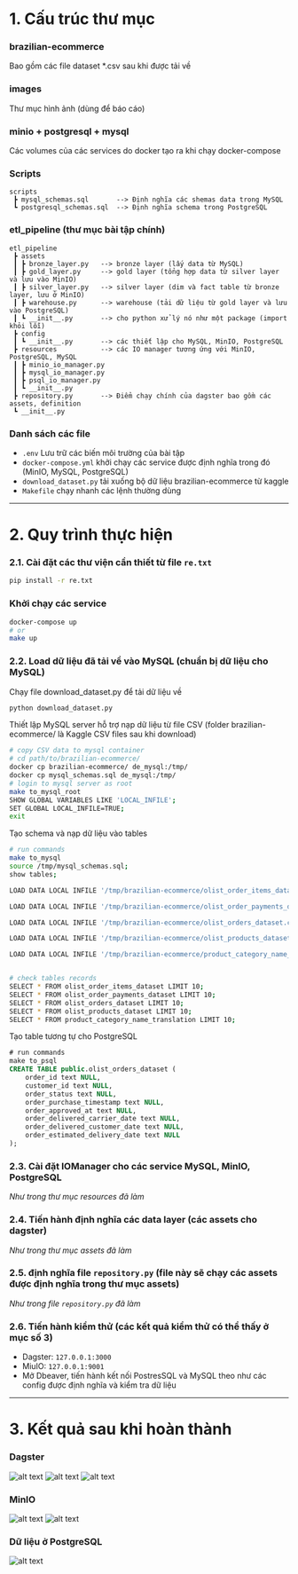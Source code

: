 # 1. Cấu trúc thư mục
### brazilian-ecommerce
Bao gồm các file dataset *.csv sau khi được tải về

### images
Thư mục hình ảnh (dùng để báo cáo)

### minio + postgresql + mysql
Các volumes của các services do docker tạo ra khi chạy docker-compose

### Scripts
```
scripts
 ┣ mysql_schemas.sql       --> Định nghĩa các shemas data trong MySQL
 ┗ postgresql_schemas.sql  --> Định nghĩa schema trong PostgreSQL
```



### etl_pipeline (thư mục bài tập chính)
```
etl_pipeline
 ┣ assets
 ┃ ┣ bronze_layer.py   --> bronze layer (lấy data từ MySQL)
 ┃ ┣ gold_layer.py     --> gold layer (tổng hợp data từ silver layer và lưu vào MinIO)
 ┃ ┣ silver_layer.py   --> silver layer (dim và fact table từ bronze layer, lưu ở MinIO)
 ┃ ┣ warehouse.py      --> warehouse (tải dữ liệu từ gold layer và lưu vào PostgreSQL)
 ┃ ┗ __init__.py       --> cho python xử lý nó như một package (import khỏi lỗi)
 ┣ config
 ┃ ┗ __init__.py       --> các thiết lập cho MySQL, MinIO, PostgreSQL
 ┣ resources           --> các IO manager tương ứng với MinIO, PostgreSQL, MySQL
 ┃ ┣ minio_io_manager.py       
 ┃ ┣ mysql_io_manager.py
 ┃ ┣ psql_io_manager.py
 ┃ ┗ __init__.py
 ┣ repository.py       --> Điểm chạy chính của dagster bao gồm các assets, definition
 ┗ __init__.py
```

### Danh sách các file
- `.env` Lưu trữ các biến môi trường của bài tập
- `docker-compose.yml` khởi chạy các service được định nghĩa trong đó (MinIO, MySQL, PostgreSQL)
- `download_dataset.py` tải xuống bộ dữ liệu brazilian-ecommerce từ kaggle
- `Makefile` chạy nhanh các lệnh thường dùng

---

# 2. Quy trình thực hiện
### 2.1. Cài đặt các thư viện cần thiết từ file `re.txt`
```bash
pip install -r re.txt
```

### Khởi chạy các service
```bash
docker-compose up
# or
make up
```

### 2.2. Load dữ liệu đã tải về vào MySQL (chuẩn bị dữ liệu cho MySQL)
Chạy file download_dataset.py để tải dữ liệu về
```bash
python download_dataset.py
```

Thiết lập MySQL server hỗ trợ nạp dữ liệu từ file CSV (folder brazilian-ecommerce/ là Kaggle CSV files sau khi download)
```bash
# copy CSV data to mysql container
# cd path/to/brazilian-ecommerce/
docker cp brazilian-ecommerce/ de_mysql:/tmp/
docker cp mysql_schemas.sql de_mysql:/tmp/
# login to mysql server as root
make to_mysql_root
SHOW GLOBAL VARIABLES LIKE 'LOCAL_INFILE';
SET GLOBAL LOCAL_INFILE=TRUE;
exit
```
Tạo schema và nạp dữ liệu vào tables
```bash
# run commands
make to_mysql
source /tmp/mysql_schemas.sql;
show tables;

LOAD DATA LOCAL INFILE '/tmp/brazilian-ecommerce/olist_order_items_dataset.csv' INTO TABLE olist_order_items_dataset FIELDS TERMINATED BY ',' LINES TERMINATED BY '\n' IGNORE 1 ROWS;

LOAD DATA LOCAL INFILE '/tmp/brazilian-ecommerce/olist_order_payments_dataset.csv' INTO TABLE olist_order_payments_dataset FIELDS TERMINATED BY ',' LINES TERMINATED BY '\n' IGNORE 1 ROWS;

LOAD DATA LOCAL INFILE '/tmp/brazilian-ecommerce/olist_orders_dataset.csv' INTO TABLE olist_orders_dataset FIELDS TERMINATED BY ',' LINES TERMINATED BY '\n' IGNORE 1 ROWS;

LOAD DATA LOCAL INFILE '/tmp/brazilian-ecommerce/olist_products_dataset.csv' INTO TABLE olist_products_dataset FIELDS TERMINATED BY ',' LINES TERMINATED BY '\n' IGNORE 1 ROWS;

LOAD DATA LOCAL INFILE '/tmp/brazilian-ecommerce/product_category_name_translation.csv' INTO TABLE product_category_name_translation FIELDS TERMINATED BY ',' LINES TERMINATED BY '\n' IGNORE 1 ROWS;


# check tables records
SELECT * FROM olist_order_items_dataset LIMIT 10;
SELECT * FROM olist_order_payments_dataset LIMIT 10;
SELECT * FROM olist_orders_dataset LIMIT 10;
SELECT * FROM olist_products_dataset LIMIT 10;
SELECT * FROM product_category_name_translation LIMIT 10;
```
Tạo table tương tự cho PostgreSQL
```sql
# run commands
make to_psql
CREATE TABLE public.olist_orders_dataset (
    order_id text NULL,
    customer_id text NULL,
    order_status text NULL,
    order_purchase_timestamp text NULL,
    order_approved_at text NULL,
    order_delivered_carrier_date text NULL,
    order_delivered_customer_date text NULL,
    order_estimated_delivery_date text NULL
);
```

### 2.3. Cài đặt IOManager cho các service MySQL, MinIO, PostgreSQL
*Như trong thư mục resources đã làm*


### 2.4. Tiến hành định nghĩa các data layer (các assets cho dagster)
*Như trong thư mục assets đã làm*

### 2.5. định nghĩa file `repository.py` (file này sẽ chạy các assets được định nghĩa trong thư mục assets)
*Như trong file `repository.py` đã làm*

### 2.6. Tiến hành kiểm thử (các kết quả kiểm thử có thể thấy ở mục số 3)
- Dagster: `127.0.0.1:3000` 
- MiuIO: `127.0.0.1:9001`
- Mở Dbeaver, tiến hành kết nối PostresSQL và MySQL theo như các config được định nghĩa và kiểm tra dữ liệu
---


# 3. Kết quả sau khi hoàn thành
### Dagster
![alt text](./images/image-8.png)
![alt text](./images/image-9.png)
![alt text](./images/image-5.png)


### MinIO
![alt text](./images/image-6.png)
![alt text](./images/image-7.png)

### Dữ liệu ở PostgreSQL
![alt text](./images/image-4.png)
